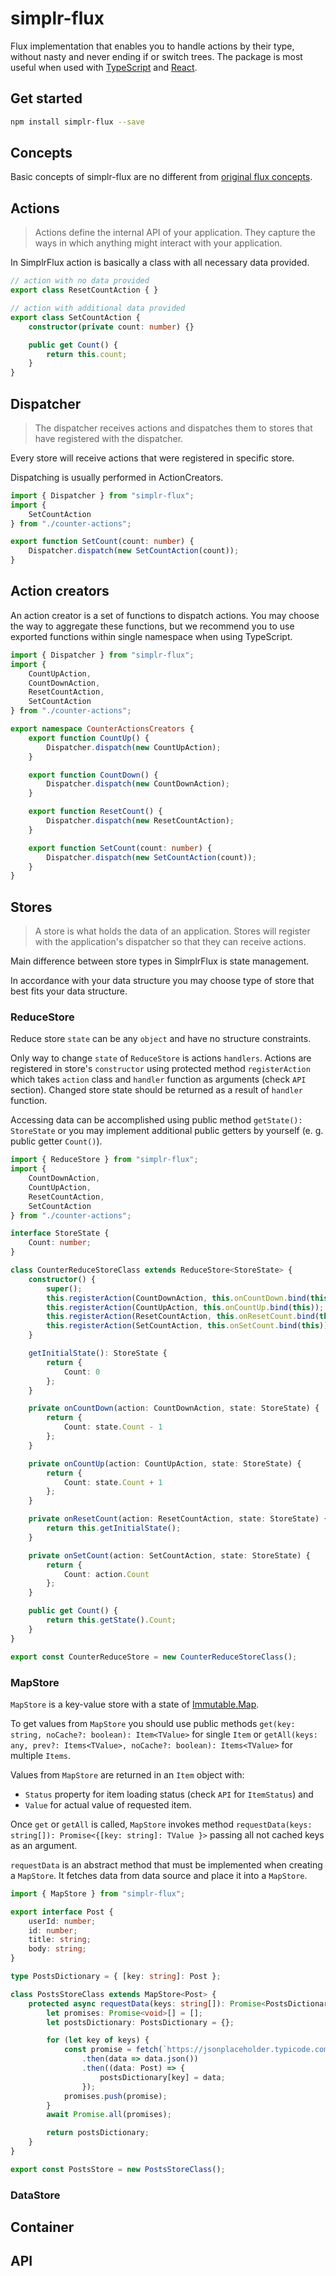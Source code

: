 # simplr-flux

Flux implementation that enables you to handle actions by their type, without nasty and never ending if or switch trees.
The package is most useful when used with [TypeScript](https://www.typescriptlang.org/) and [React](https://www.typescriptlang.org/).

## Get started

```sh
npm install simplr-flux --save
```

## Concepts

Basic concepts of simplr-flux are no different from [original flux concepts](https://github.com/facebook/flux/tree/master/examples/flux-concepts).

## Actions

> Actions define the internal API of your application. They capture the ways in which anything might interact with your application.

In SimplrFlux action is basically a class with all necessary data provided.

```ts
// action with no data provided
export class ResetCountAction { }

// action with additional data provided
export class SetCountAction {
    constructor(private count: number) {}

    public get Count() {
        return this.count;
    }
}
```

## Dispatcher

> The dispatcher receives actions and dispatches them to stores that have registered with the dispatcher.

Every store will receive actions that were registered in specific store.

Dispatching is usually performed in ActionCreators.

```ts
import { Dispatcher } from "simplr-flux";
import {
    SetCountAction
} from "./counter-actions";

export function SetCount(count: number) {
    Dispatcher.dispatch(new SetCountAction(count));
}
```

## Action creators

An action creator is a set of functions to dispatch actions.
You may choose the way to aggregate these functions,
but we recommend you to use exported functions within single namespace when using TypeScript.

```ts
import { Dispatcher } from "simplr-flux";
import {
    CountUpAction,
    CountDownAction,
    ResetCountAction,
    SetCountAction
} from "./counter-actions";

export namespace CounterActionsCreators {
    export function CountUp() {
        Dispatcher.dispatch(new CountUpAction);
    }

    export function CountDown() {
        Dispatcher.dispatch(new CountDownAction);
    }

    export function ResetCount() {
        Dispatcher.dispatch(new ResetCountAction);
    }

    export function SetCount(count: number) {
        Dispatcher.dispatch(new SetCountAction(count));
    }
}

```

## Stores

> A store is what holds the data of an application. Stores will register with the application's dispatcher so that they can receive actions.

Main difference between store types in SimplrFlux is state management.

In accordance with your data structure you may choose type of store that best fits your data structure.

### ReduceStore

Reduce store `state` can be any `object` and have no structure constraints.

Only way to change `state` of `ReduceStore` is actions `handlers`.
Actions are registered in store's `constructor` using protected method `registerAction` which takes `action` class and `handler` function as arguments (check `API` section).
Changed store state should be returned as a result of `handler` function.

Accessing data can be accomplished using public method `getState(): StoreState` or you may implement additional public getters by yourself (e. g. public getter `Count()`).

```ts
import { ReduceStore } from "simplr-flux";
import {
    CountDownAction,
    CountUpAction,
    ResetCountAction,
    SetCountAction
} from "./counter-actions";

interface StoreState {
    Count: number;
}

class CounterReduceStoreClass extends ReduceStore<StoreState> {
    constructor() {
        super();
        this.registerAction(CountDownAction, this.onCountDown.bind(this));
        this.registerAction(CountUpAction, this.onCountUp.bind(this));
        this.registerAction(ResetCountAction, this.onResetCount.bind(this));
        this.registerAction(SetCountAction, this.onSetCount.bind(this));
    }

    getInitialState(): StoreState {
        return {
            Count: 0
        };
    }

    private onCountDown(action: CountDownAction, state: StoreState) {
        return {
            Count: state.Count - 1
        };
    }

    private onCountUp(action: CountUpAction, state: StoreState) {
        return {
            Count: state.Count + 1
        };
    }

    private onResetCount(action: ResetCountAction, state: StoreState) {
        return this.getInitialState();
    }

    private onSetCount(action: SetCountAction, state: StoreState) {
        return {
            Count: action.Count
        };
    }

    public get Count() {
        return this.getState().Count;
    }
}

export const CounterReduceStore = new CounterReduceStoreClass();
```

### MapStore

`MapStore` is a key-value store with a state of [Immutable.Map](https://facebook.github.io/immutable-js/docs/#/Map).

To get values from `MapStore` you should use public methods `get(key: string, noCache?: boolean): Item<TValue>` for single `Item` or
`getAll(keys: any, prev?: Items<TValue>, noCache?: boolean): Items<TValue>` for multiple `Items`.

Values from `MapStore` are returned in an `Item` object with:

- `Status` property for item loading status (check `API` for `ItemStatus`) and
- `Value` for actual value of requested item.

Once `get` or `getAll` is called, `MapStore` invokes method `requestData(keys: string[]): Promise<{[key: string]: TValue }>` passing all not cached keys as an argument.

`requestData` is an abstract method that must be implemented when creating a `MapStore`. It fetches data from data source and place it into a `MapStore`.

```ts
import { MapStore } from "simplr-flux";

export interface Post {
    userId: number;
    id: number;
    title: string;
    body: string;
}

type PostsDictionary = { [key: string]: Post };

class PostsStoreClass extends MapStore<Post> {
    protected async requestData(keys: string[]): Promise<PostsDictionary> {
        let promises: Promise<void>[] = [];
        let postsDictionary: PostsDictionary = {};

        for (let key of keys) {
            const promise = fetch(`https://jsonplaceholder.typicode.com/posts/${key}`)
                .then(data => data.json())
                .then((data: Post) => {
                    postsDictionary[key] = data;
                });
            promises.push(promise);
        }
        await Promise.all(promises);

        return postsDictionary;
    }
}

export const PostsStore = new PostsStoreClass();
```

### DataStore

## Container



## API
